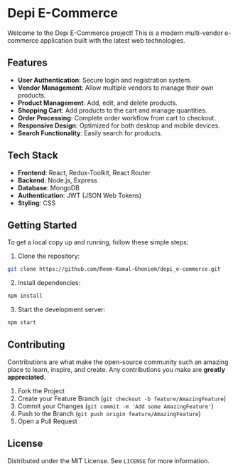 # Depi E-Commerce

Welcome to the Depi E-Commerce project! This is a modern multi-vendor e-commerce application built with the latest web technologies.

## Features

- **User Authentication**: Secure login and registration system.
- **Vendor Management**: Allow multiple vendors to manage their own products.
- **Product Management**: Add, edit, and delete products.
- **Shopping Cart**: Add products to the cart and manage quantities.
- **Order Processing**: Complete order workflow from cart to checkout.
- **Responsive Design**: Optimized for both desktop and mobile devices.
- **Search Functionality**: Easily search for products.

## Tech Stack

- **Frontend**: React, Redux-Toolkit, React Router
- **Backend**: Node.js, Express
- **Database**: MongoDB
- **Authentication**: JWT (JSON Web Tokens)
- **Styling**: CSS

## Getting Started

To get a local copy up and running, follow these simple steps:

1. Clone the repository:

  ```sh
  git clone https://github.com/Reem-Kamal-Ghoniem/depi_e-commerce.git
  ```

2. Install dependencies:

  ```sh
  npm install
  ```

3. Start the development server:

  ```sh
  npm start
  ```

## Contributing

Contributions are what make the open-source community such an amazing place to learn, inspire, and create. Any contributions you make are **greatly appreciated**.

1. Fork the Project
2. Create your Feature Branch (`git checkout -b feature/AmazingFeature`)
3. Commit your Changes (`git commit -m 'Add some AmazingFeature'`)
4. Push to the Branch (`git push origin feature/AmazingFeature`)
5. Open a Pull Request

## License

Distributed under the MIT License. See `LICENSE` for more information.

